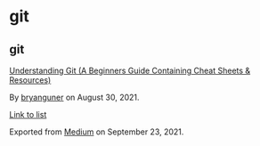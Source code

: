 # git

## git

[Understanding Git (A Beginners Guide Containing Cheat Sheets & Resources)](https://medium.com/p/b50c9c01a107)

By <a href="https://medium.com/@bryanguner" class="p-author h-card">bryanguner</a> on August 30, 2021.

[Link to list](https://medium.com/@bryanguner/list/590048bd116c)

Exported from [Medium](https://medium.com) on September 23, 2021.
